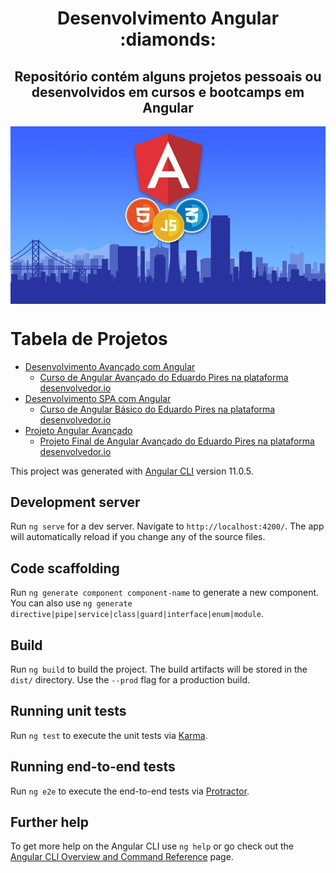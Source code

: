 <h1 align="center">Desenvolvimento Angular :diamonds:</h1>
<h2 align="center">Repositório contém alguns projetos pessoais ou desenvolvidos em cursos e bootcamps em Angular</h2>
<img align="center" src="https://github.com/PedroPadilhaPortella/Desenvolvimento_Angular/blob/main/.github/background.jpeg">



Tabela de Projetos
=================
<!--ts-->
   * [Desenvolvimento Avançado com Angular](#)
     * [Curso de Angular Avançado do Eduardo Pires na plataforma <a href="desenvolvedor.io">desenvolvedor.io</a>](#)
   * [Desenvolvimento SPA com Angular](#Desenvolvimento-SPA-com-Angular)
     * [Curso de Angular Básico do Eduardo Pires na plataforma <a href="desenvolvedor.io">desenvolvedor.io</a>](#)
   * [Projeto Angular Avançado](/Projeto%20Angular%20Avançado)
     * [Projeto Final de Angular Avançado do Eduardo Pires na plataforma <a href="desenvolvedor.io">desenvolvedor.io</a>](#)
<!--te-->

This project was generated with [Angular CLI](https://github.com/angular/angular-cli) version 11.0.5.

## Development server

Run `ng serve` for a dev server. Navigate to `http://localhost:4200/`. The app will automatically reload if you change any of the source files.

## Code scaffolding

Run `ng generate component component-name` to generate a new component. You can also use `ng generate directive|pipe|service|class|guard|interface|enum|module`.

## Build

Run `ng build` to build the project. The build artifacts will be stored in the `dist/` directory. Use the `--prod` flag for a production build.

## Running unit tests

Run `ng test` to execute the unit tests via [Karma](https://karma-runner.github.io).

## Running end-to-end tests

Run `ng e2e` to execute the end-to-end tests via [Protractor](http://www.protractortest.org/).

## Further help

To get more help on the Angular CLI use `ng help` or go check out the [Angular CLI Overview and Command Reference](https://angular.io/cli) page.

